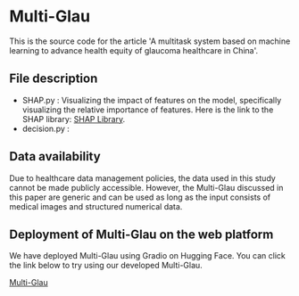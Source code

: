 # Multi-Glau
This is the source code for the article 'A multitask system based on machine learning to advance health equity of glaucoma healthcare in China'.
## File description
* SHAP.py : Visualizing the impact of features on the model, specifically visualizing the relative importance of features. Here is the link to the SHAP library: [SHAP Library](https://shap.readthedocs.io/en/latest/index.html#).
* decision.py : 
## Data availability
Due to healthcare data management policies, the data used in this study cannot be made publicly accessible. However, the Multi-Glau discussed in this paper are generic and can be used as long as the input consists of medical images and structured numerical data.
## Deployment of Multi-Glau on the web platform
We have deployed Multi-Glau using Gradio on Hugging Face. You can click the link below to try using our developed Multi-Glau.  

[Multi-Glau](https://huggingface.co/spaces/Aohanah/Window)


